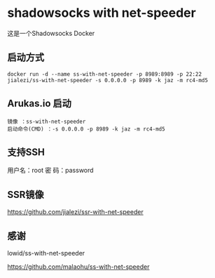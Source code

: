 # shadowsocks with net-speeder
这是一个Shadowsocks Docker

## 启动方式

```
docker run -d --name ss-with-net-speeder -p 8989:8989 -p 22:22 jialezi/ss-with-net-speeder -s 0.0.0.0 -p 8989 -k jaz -m rc4-md5
```

## Arukas.io 启动

```
镜像 ：ss-with-net-speeder
启动命令(CMD) ：-s 0.0.0.0 -p 8989 -k jaz -m rc4-md5
```

## 支持SSH
用户名：root
密  码：password

## SSR镜像
https://github.com/jialezi/ssr-with-net-speeder

## 感谢
lowid/ss-with-net-speeder

https://github.com/malaohu/ss-with-net-speeder
